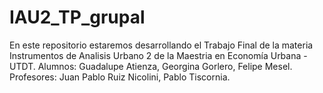 # IAU2_TP_grupal
En este repositorio estaremos desarrollando el Trabajo Final de la materia Instrumentos de Analisis Urbano 2 de la Maestria en Economía Urbana - UTDT. Alumnos: Guadalupe Atienza, Georgina Gorlero, Felipe Mesel. Profesores: Juan Pablo Ruiz Nicolini, Pablo Tiscornia.
